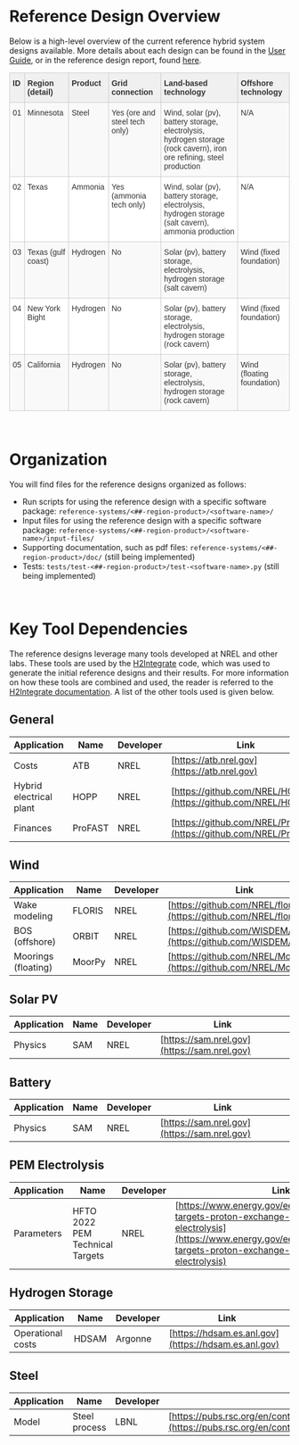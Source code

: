 # Reference Design Overview

Below is a high-level overview of the current reference hybrid system designs available. More
details about each design can be found in the [User Guide](../user_guide/user_guide.md), or in the
reference design report, found [here](../user_guide/Reference_Design_Documentation.pdf).

<style type="text/css">
.tg  {border-collapse:collapse;border-color:#ccc;border-spacing:0;margin:0px auto;}
.tg td{background-color:#fff;border-color:#ccc;border-style:solid;border-width:1px;color:#333;
  font-family:Arial, sans-serif;font-size:14px;overflow:hidden;padding:10px 5px;word-break:normal;}
.tg th{background-color:#f0f0f0;border-color:#ccc;border-style:solid;border-width:1px;color:#333;
  font-family:Arial, sans-serif;font-size:14px;font-weight:normal;overflow:hidden;padding:10px 5px;word-break:normal;}
.tg .tg-1wig{font-weight:bold;text-align:left;vertical-align:top}
.tg .tg-buh4{background-color:#f9f9f9;text-align:left;vertical-align:top}
.tg .tg-0lax{text-align:left;vertical-align:top}
</style>
<table class="tg"><thead>
  <tr>
    <th class="tg-1wig">ID</th>
    <th class="tg-1wig">Region (detail)</th>
    <th class="tg-1wig">Product</th>
    <th class="tg-1wig">Grid connection</th>
    <th class="tg-1wig">Land-based technology</th>
    <th class="tg-1wig">Offshore technology</th>
  </tr></thead>
<tbody>
  <tr>
    <td class="tg-buh4">01</td>
    <td class="tg-buh4">Minnesota</td>
    <td class="tg-buh4">Steel</td>
    <td class="tg-buh4">Yes (ore and steel tech only)</td>
    <td class="tg-buh4">Wind, solar (pv), battery storage, electrolysis, hydrogen storage (rock cavern), iron ore refining, steel production</td>
    <td class="tg-buh4">N/A</td>
  </tr>
  <tr>
    <td class="tg-0lax">02</td>
    <td class="tg-0lax">Texas</td>
    <td class="tg-0lax">Ammonia</td>
    <td class="tg-0lax">Yes (ammonia tech only)</td>
    <td class="tg-0lax">Wind, solar (pv), battery storage, electrolysis, hydrogen storage (salt cavern), ammonia production</td>
    <td class="tg-0lax">N/A</td>
  </tr>
  <tr>
    <td class="tg-buh4">03</td>
    <td class="tg-buh4">Texas (gulf coast)</td>
    <td class="tg-buh4">Hydrogen</td>
    <td class="tg-buh4">No</td>
    <td class="tg-buh4">Solar (pv), battery storage, electrolysis, hydrogen storage (salt cavern)</td>
    <td class="tg-buh4">Wind (fixed foundation)</td>
  </tr>
  <tr>
    <td class="tg-0lax">04</td>
    <td class="tg-0lax">New York Bight</td>
    <td class="tg-0lax">Hydrogen</td>
    <td class="tg-0lax">No</td>
    <td class="tg-0lax">Solar (pv), battery storage, electrolysis, hydrogen storage (rock cavern)</td>
    <td class="tg-0lax">Wind (fixed foundation)</td>
  </tr>
  <tr>
    <td class="tg-buh4">05</td>
    <td class="tg-buh4">California</td>
    <td class="tg-buh4">Hydrogen</td>
    <td class="tg-buh4">No</td>
    <td class="tg-buh4">Solar (pv), battery storage, electrolysis, hydrogen storage (rock cavern)</td>
    <td class="tg-buh4">Wind (floating foundation)</td>
  </tr>
</tbody></table>

&nbsp;

# Organization

You will find files for the reference designs organized as follows:
- Run scripts for using the reference design with a specific software package: `reference-systems/<##-region-product>/<software-name>/`
- Input files for using the reference design with a specific software package: `reference-systems/<##-region-product>/<software-name>/input-files/`
- Supporting documentation, such as pdf files: `reference-systems/<##-region-product>/doc/` (still being implemented)
- Tests: `tests/test-<##-region-product>/test-<software-name>.py` (still being implemented)

&nbsp;

# Key Tool Dependencies

The reference designs leverage many tools developed at NREL and other labs. These tools are used by
the [H2Integrate](https://github.com/NREL/GreenHEART) code, which was used to generate the initial 
reference designs and their results. For more information on how these tools are combined and used,
the reader is referred to the [H2Integrate documentation](https://nrel.github.io/GreenHEART/intro.html).
A list of the other tools used is given below.

## General
| Application | Name | Developer | Link | 
|-|-|-|-|
| Costs | ATB | NREL | [https://atb.nrel.gov](https://atb.nrel.gov) |
| Hybrid electrical plant | HOPP | NREL | [https://github.com/NREL/HOPP](https://github.com/NREL/HOPP) |
| Finances | ProFAST | NREL | [https://github.com/NREL/ProFAST](https://github.com/NREL/ProFAST) |

## Wind
| Application | Name | Developer | Link | 
|-|-|-|-|
| Wake modeling| FLORIS | NREL | [https://github.com/NREL/floris](https://github.com/NREL/floris) |
| BOS (offshore) | ORBIT | NREL | [https://github.com/WISDEM/ORBIT](https://github.com/WISDEM/ORBIT) |
| Moorings (floating) | MoorPy | NREL | [https://github.com/NREL/MoorPy](https://github.com/NREL/MoorPy) |

## Solar PV
| Application | Name | Developer | Link | 
|-|-|-|-|
| Physics | SAM | NREL | [https://sam.nrel.gov](https://sam.nrel.gov) |

## Battery
| Application | Name | Developer | Link | 
|-|-|-|-|
| Physics | SAM | NREL | [https://sam.nrel.gov](https://sam.nrel.gov) |

<!-- ### Dispatch -->

## PEM Electrolysis
| Application | Name | Developer | Link | 
|-|-|-|-|
| Parameters | HFTO 2022 PEM Technical Targets | NREL | [https://www.energy.gov/eere/fuelcells/technical-targets-proton-exchange-membrane-electrolysis](https://www.energy.gov/eere/fuelcells/technical-targets-proton-exchange-membrane-electrolysis) |

## Hydrogen Storage
| Application | Name | Developer | Link | 
|-|-|-|-|
| Operational costs | HDSAM | Argonne | [https://hdsam.es.anl.gov](https://hdsam.es.anl.gov) |

## Steel
| Application | Name | Developer | Link |
|-|-|-|-|
| Model | Steel process | LBNL | [https://pubs.rsc.org/en/content/articlelanding/2023/ee/d3ee01077e](https://pubs.rsc.org/en/content/articlelanding/2023/ee/d3ee01077e) |

<!-- ### Ammonia -->
